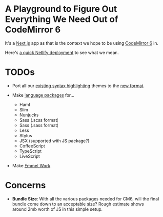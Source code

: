 # A Playground to Figure Out Everything We Need Out of CodeMirror 6

It's a [Next.js](https://nextjs.org/docs) app as that is the context we hope to be using [CodeMirror 6](https://codemirror.net/6/) in.

Here's [a quick Netlify deployment](https://objective-blackwell-d4efc9.netlify.app/) to see what we mean.

# TODOs

- Port all our [existing syntax highlighting](https://github.com/codepen/CodeMirror-6-Needs/tree/main/styles/OLD-THEMES) themes to the [new format](https://github.com/codepen/CodeMirror-6-Needs/blob/main/themes/twilight.js).

- Make [language packages](https://codemirror.net/6/examples/lang-package/) for...

  - Haml
  - Slim
  - Nunjucks
  - Sass (.scss format)
  - Sass (.sass format)
  - Less
  - Stylus
  - JSX (supported with JS package?)
  - CoffeeScript
  - TypeScript
  - LiveScript

- Make [Emmet Work](https://github.com/emmetio/codemirror-plugin/issues/13)

# Concerns

- **Bundle Size**: With all the various packages needed for CM6, will the final bundle come down to an acceptable size? Rough estimate shows around 2mb worth of JS in this simple setup.
